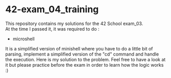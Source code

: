 # 42-exam_04_training

This repository contains my solutions for the 42 School exam_03.   
At the time I passed it, it was required to do :   
- microshell   

It is a simplified version of minishell where you have to do a little bit of parsing, implement a simplified version of the "cd" command and handle the execution.
Here is my solution to the problem.
Feel free to have a look at it but please practice before the exam in order to learn how the logic works :)
